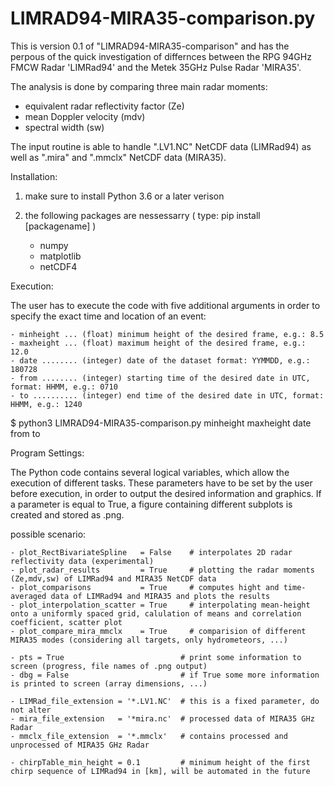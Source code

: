 # LIMRAD94-MIRA35-comparison.py
This is version 0.1 of "LIMRAD94-MIRA35-comparison" and has the perpous of the quick investigation of differnces between the RPG 94GHz FMCW Radar 'LIMRad94' and the Metek 35GHz Pulse Radar 'MIRA35'.

The analysis is done by comparing three main radar moments: 
  - equivalent radar reflectivity factor (Ze)
  - mean Doppler velocity (mdv)
  - spectral width (sw)

The input routine is able to handle ".LV1.NC" NetCDF data (LIMRad94) as well as ".mira" and ".mmclx" NetCDF data (MIRA35).


Installation:

  1.  make sure to install Python 3.6 or a later verison
  
  2.  the following packages are nessessarry ( type:  pip install [packagename] )
        - numpy
        - matplotlib
        - netCDF4
  
Execution:
  
  The user has to execute the code with five additional arguments in order to specify the exact time and location of an event:
    
    - minheight ... (float) minimum height of the desired frame, e.g.: 8.5
    - maxheight ... (float) maximum height of the desired frame, e.g.: 12.0
    - date ........ (integer) date of the dataset format: YYMMDD, e.g.: 180728
    - from ........ (integer) starting time of the desired date in UTC, format: HHMM, e.g.: 0710
    - to .......... (integer) end time of the desired date in UTC, format: HHMM, e.g.: 1240

  $ python3 LIMRAD94-MIRA35-comparison.py minheight maxheight date from to


Program Settings:

  The Python code contains several logical variables, which allow the execution of different tasks.
  These parameters have to be set by the user before execution, in order to output the desired information and graphics.
  If a parameter is equal to True, a figure containing different subplots is created and stored as .png.

  possible scenario:

    - plot_RectBivariateSpline   = False    # interpolates 2D radar reflectivity data (experimental)
    - plot_radar_results         = True     # plotting the radar moments (Ze,mdv,sw) of LIMRad94 and MIRA35 NetCDF data
    - plot_comparisons           = True     # computes hight and time-averaged data of LIMRad94 and MIRA35 and plots the results
    - plot_interpolation_scatter = True     # interpolating mean-height onto a uniformly spaced grid, calulation of means and correlation coefficient, scatter plot
    - plot_compare_mira_mmclx    = True     # comparision of different MIRA35 modes (considering all targets, only hydrometeors, ...)

    - pts = True                          # print some information to screen (progress, file names of .png output)
    - dbg = False                         # if True some more information is printed to screen (array dimensions, ...)

    - LIMRad_file_extension = '*.LV1.NC'  # this is a fixed parameter, do not alter
    - mira_file_extension   = '*mira.nc'  # processed data of MIRA35 GHz Radar
    - mmclx_file_extension  = '*.mmclx'   # contains processed and unprocessed of MIRA35 GHz Radar

    - chirpTable_min_height = 0.1         # minimum height of the first chirp sequence of LIMRad94 in [km], will be automated in the future
  


